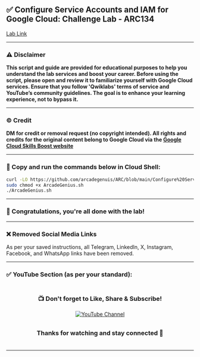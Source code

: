 
## ✅ **Configure Service Accounts and IAM for Google Cloud: Challenge Lab - ARC134**

[Lab Link](https://www.cloudskillsboost.google/focuses/67219?parent=catalog)


---

### ⚠️ Disclaimer

**This script and guide are provided for educational purposes to help you understand the lab services and boost your career. Before using the script, please open and review it to familiarize yourself with Google Cloud services. Ensure that you follow 'Qwiklabs' terms of service and YouTube’s community guidelines. The goal is to enhance your learning experience, not to bypass it.**

---

### © Credit

**DM for credit or removal request (no copyright intended). All rights and credits for the original content belong to Google Cloud via the [Google Cloud Skills Boost website](https://www.cloudskillsboost.google/)**

---

### 🚨 Copy and run the commands below in Cloud Shell:

```bash
curl -LO https://github.com/arcadegenuis/ARC/blob/main/Configure%20Service%20Accounts%20and%20IAM%20for%20Google%20Cloud%3A%20Challenge%20Lab/ArcadeGenius.sh
sudo chmod +x ArcadeGenius.sh
./ArcadeGenius.sh
```

---

### 🎉 Congratulations, you're all done with the lab!

---

### ❌ Removed Social Media Links

As per your saved instructions, all Telegram, LinkedIn, X, Instagram, Facebook, and WhatsApp links have been removed.

---

### ✅ YouTube Section (as per your standard):

<div align="center" style="padding: 5px;"> 
  <h3>📺 Don't forget to Like, Share & Subscribe!</h3>  
  <a href="https://www.youtube.com/@ArcadeGenius-z1"> 
    <img src="https://img.shields.io/badge/YouTube-Arcade%20Genius-FF0000?style=for-the-badge&logo=youtube&logoColor=white" alt="YouTube Channel"> 
  </a> 
</div>

<div align="center" style="padding: 5px;"> 
  <h3>Thanks for watching and stay connected 🙂</h3> 
</div>

---

